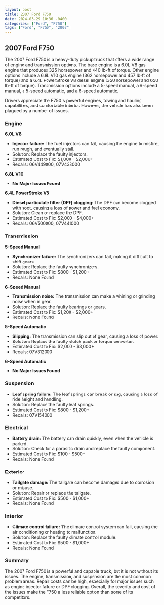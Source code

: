 ```yaml
---
layout: post
title: 2007 Ford F750
date: 2024-03-29 10:36 -0400
categories: ["Ford", "F750"]
tags: ["Ford", "F750", "2007"]
---
```

## 2007 Ford F750

The 2007 Ford F750 is a heavy-duty pickup truck that offers a wide range of engine and transmission options. The base engine is a 6.0L V8 gas engine that produces 325 horsepower and 440 lb-ft of torque. Other engine options include a 6.8L V10 gas engine (362 horsepower and 457 lb-ft of torque) and a 6.4L PowerStroke V8 diesel engine (350 horsepower and 650 lb-ft of torque). Transmission options include a 5-speed manual, a 6-speed manual, a 5-speed automatic, and a 6-speed automatic.

Drivers appreciate the F750's powerful engines, towing and hauling capabilities, and comfortable interior. However, the vehicle has also been plagued by a number of issues.

### Engine

**6.0L V8**
- **Injector failure:** The fuel injectors can fail, causing the engine to misfire, run rough, and eventually stall. 
- Solution: Replace the faulty injectors. 
- Estimated Cost to Fix: $1,000 - $2,000+
- Recalls: 06V449000, 07V438000

**6.8L V10**
- **No Major Issues Found**

**6.4L PowerStroke V8**
- **Diesel particulate filter (DPF) clogging:** The DPF can become clogged with soot, causing a loss of power and fuel economy. 
- Solution: Clean or replace the DPF. 
- Estimated Cost to Fix: $2,000 - $4,000+
- Recalls: 06V500000, 07V441000

### Transmission

**5-Speed Manual**
- **Synchronizer failure:** The synchronizers can fail, making it difficult to shift gears. 
- Solution: Replace the faulty synchronizers. 
- Estimated Cost to Fix: $800 - $1,200+
- Recalls: None Found

**6-Speed Manual**
- **Transmission noise:** The transmission can make a whining or grinding noise when in gear. 
- Solution: Replace the faulty bearings or gears. 
- Estimated Cost to Fix: $1,200 - $2,000+
- Recalls: None Found

**5-Speed Automatic**
- **Slipping:** The transmission can slip out of gear, causing a loss of power. 
- Solution: Replace the faulty clutch pack or torque converter. 
- Estimated Cost to Fix: $2,000 - $3,000+
- Recalls: 07V312000

**6-Speed Automatic**
- **No Major Issues Found**

### Suspension

- **Leaf spring failure:** The leaf springs can break or sag, causing a loss of ride height and handling. 
- Solution: Replace the faulty leaf springs. 
- Estimated Cost to Fix: $800 - $1,200+
- Recalls: 07V154000

### Electrical

- **Battery drain:** The battery can drain quickly, even when the vehicle is parked. 
- Solution: Check for a parasitic drain and replace the faulty component. 
- Estimated Cost to Fix: $100 - $500+
- Recalls: None Found

### Exterior

- **Tailgate damage:** The tailgate can become damaged due to corrosion or misuse. 
- Solution: Repair or replace the tailgate. 
- Estimated Cost to Fix: $500 - $1,000+
- Recalls: None Found

### Interior

- **Climate control failure:** The climate control system can fail, causing the air conditioning or heating to malfunction. 
- Solution: Replace the faulty climate control module. 
- Estimated Cost to Fix: $500 - $1,000+
- Recalls: None Found

### Summary

The 2007 Ford F750 is a powerful and capable truck, but it is not without its issues. The engine, transmission, and suspension are the most common problem areas. Repair costs can be high, especially for major issues such as engine injector failure or DPF clogging. Overall, the severity and cost of the issues make the F750 a less reliable option than some of its competitors.
